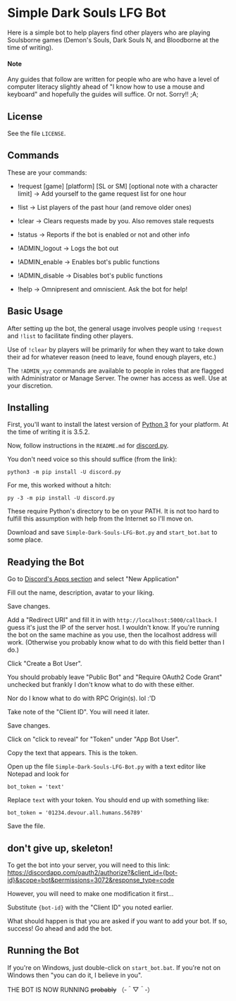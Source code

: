 # Simple Dark Souls LFG Bot

Here is a simple bot to help players find other players who are playing Soulsborne games (Demon's Souls, Dark Souls N, and Bloodborne at the time of writing).

#### Note

Any guides that follow are written for people who are who have a level of computer literacy slightly ahead of "I know how to use a mouse and keyboard" and hopefully the guides will suffice. Or not. Sorry!! ;A;

## License

See the file `LICENSE`.

## Commands

These are your commands:

* !request [game] [platform] [SL or SM] [optional note with a character limit] -> Add yourself to the game request list for one hour

* !list -> List players of the past hour (and remove older ones)

* !clear -> Clears requests made by you. Also removes stale requests

* !status -> Reports if the bot is enabled or not and other info

* !ADMIN_logout -> Logs the bot out

* !ADMIN_enable -> Enables bot's public functions

* !ADMIN_disable -> Disables bot's public functions

* !help -> Omnipresent and omniscient. Ask the bot for help!

## Basic Usage

After setting up the bot, the general usage involves people using `!request` and `!list` to facilitate finding other players.

Use of `!clear` by players will be primarily for when they want to take down their ad for whatever reason (need to leave, found enough players, etc.)

The `!ADMIN_xyz` commands are available to people in roles that are flagged with Administrator or Manage Server. The owner has access as well. Use at your discretion.

## Installing

First, you'll want to install the latest version of [Python 3][py] for your platform. At the time of writing it is 3.5.2.

Now, follow instructions in the `README.md` for [discord.py][discord_py].

You don't need voice so this should suffice (from the link):

```
python3 -m pip install -U discord.py
```

For me, this worked without a hitch:

```
py -3 -m pip install -U discord.py
```

These require Python's directory to be on your PATH. It is not too hard to fulfill this assumption with help from the Internet so I'll move on.

Download and save `Simple-Dark-Souls-LFG-Bot.py` and `start_bot.bat` to some place.

[py]: https://www.python.org/
[discord_py]: https://github.com/Rapptz/discord.py

## Readying the Bot

Go to [Discord's Apps section][das] and select "New Application"

Fill out the name, description, avatar to your liking.

Save changes.

Add a "Redirect URI" and fill it in with `http://localhost:5000/callback`. I guess it's just the IP of the server host. I wouldn't know. If you're running the bot on the same machine as you use, then the localhost address will work. (Otherwise you probably know what to do with this field better than I do.)

Click "Create a Bot User".

You should probably leave "Public Bot" and "Require OAuth2 Code Grant" unchecked but frankly I don't know what to do with these either.

Nor do I know what to do with RPC Origin(s). lol :'D

Take note of the "Client ID". You will need it later.

Save changes.

Click on "click to reveal" for "Token" under "App Bot User".

Copy the text that appears. This is the token.

Open up the file `Simple-Dark-Souls-LFG-Bot.py` with a text editor like Notepad and look for

```
bot_token = 'text'
```

Replace `text` with your token. You should end up with something like:

```
bot_token = '01234.devour.all.humans.56789'
```

Save the file.

## don't give up, skeleton!

To get the bot into your server, you will need to this link: https://discordapp.com/oauth2/authorize?&client_id={bot-id}&scope=bot&permissions=3072&response_type=code

However, you will need to make one modification it first...

Substitute `{bot-id}` with the "Client ID" you noted earlier.

What should happen is that you are asked if you want to add your bot. If so, success! Go ahead and add the bot.

## Running the Bot

If you're on Windows, just double-click on `start_bot.bat`. If you're not on Windows then "you can do it, I believe in you".

THE BOT IS NOW RUNNING ~~probably~~ （‐＾▽＾‐）

[das]: https://discordapp.com/developers/applications/me
